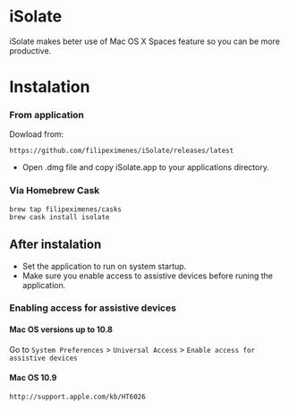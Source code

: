 # iSolate

iSolate makes beter use of Mac OS X Spaces feature so you can be more productive.

# Instalation

### From application
Dowload from:

``https://github.com/filipeximenes/iSolate/releases/latest``

- Open .dmg file and copy iSolate.app to your applications directory.  

### Via Homebrew Cask

```
brew tap filipeximenes/casks
brew cask install isolate
```

## After instalation

- Set the application to run on system startup.
- Make sure you enable access to assistive devices before runing the application.

### Enabling access for assistive devices
#### Mac OS versions up to 10.8

Go to ``System Preferences`` > ``Universal Access`` > ``Enable access for assistive devices``

#### Mac OS 10.9

``http://support.apple.com/kb/HT6026``


